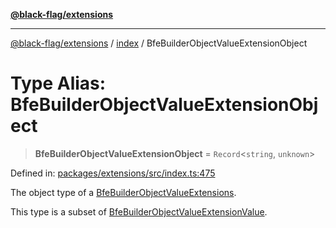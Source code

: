 [**@black-flag/extensions**](../../README.md)

***

[@black-flag/extensions](../../README.md) / [index](../README.md) / BfeBuilderObjectValueExtensionObject

# Type Alias: BfeBuilderObjectValueExtensionObject

> **BfeBuilderObjectValueExtensionObject** = `Record`\<`string`, `unknown`\>

Defined in: [packages/extensions/src/index.ts:475](https://github.com/Xunnamius/black-flag/blob/65863debdad33d702508c3459cced432c1437abf/packages/extensions/src/index.ts#L475)

The object type of a [BfeBuilderObjectValueExtensions](BfeBuilderObjectValueExtensions.md).

This type is a subset of [BfeBuilderObjectValueExtensionValue](BfeBuilderObjectValueExtensionValue.md).

